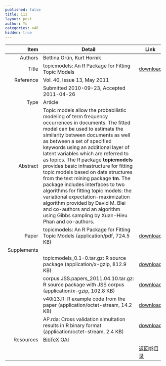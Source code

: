 ```yaml
---
published: false
title: i13
layout: post
author: Yu
categories: v40
hidden: true
---
```


| Item | Detail | Link |
|---:|---|---|
| Authors | Bettina Grün, Kurt Hornik| |
| Title |topicmodels: An R Package for Fitting Topic Models | [download](http://www.jstatsoft.org/v40/i13/paper) |
| Reference |Vol. 40, Issue 13, May 2011 | |
| | Submitted 2010-09-23, Accepted 2011-04-26| | 
| Type | Article| |
| Abstract | Topic models allow the probabilistic modeling of term frequency occurrences in documents. The fitted model can be used to estimate the similarity between documents as well as between a set of specified keywords using an additional layer of latent variables which are referred to as topics. The R package <b>topicmodels</b> provides basic infrastructure for fitting topic models based on data structures from the text mining package <b>tm</b>. The package includes interfaces to two algorithms for fitting topic models: the variational expectation-maximization algorithm provided by David M. Blei and co-authors and an algorithm using Gibbs sampling by Xuan-Hieu Phan and co-authors.| |
| Paper | topicmodels: An R Package for Fitting Topic Models  (application/pdf, 724.5 KB)| [download](http://www.jstatsoft.org/v40/i13/paper) |
| Supplements | | |
| |topicmodels_0.1-0.tar.gz:            R source package  (application/x-gzip, 812.9 KB)|  [download](http://www.jstatsoft.org/v40/i13/supp/1) |
| |corpus.JSS.papers_2011.04.10.tar.gz: R source package with JSS corpus  (application/x-gzip, 102.8 KB)|  [download](http://www.jstatsoft.org/v40/i13/supp/2) |
| |v40i13.R:                            R example code from the paper  (application/octet-stream, 14.2 KB)|  [download](http://www.jstatsoft.org/v40/i13/supp/3) |
| |AP.rda:                              Cross validation simultation results in R binary format  (application/octet-stream, 2.4 KB)|  [download](http://www.jstatsoft.org/v40/i13/supp/4) |
| Resources | [BibTeX](http://www.jstatsoft.org/v40/i13/bibtex) [OAI](http://www.jstatsoft.org/oai?verb=GetRecord&identifier=oai.jstatsoft/v40/i13&prefix=oai_dc)| |
| |  | [返回卷目录]({{site.baseurl}}/volume/v40.html) |